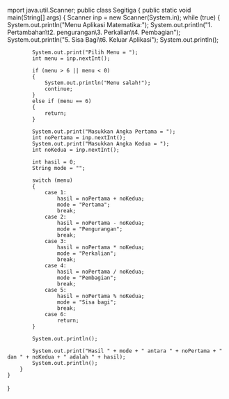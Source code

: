 mport java.util.Scanner;
public class Segitiga
{
    public static void main(String[] args)
    {
        Scanner inp = new Scanner(System.in);
        while (true)
        {
            System.out.println("Menu Aplikasi Matematika:");
            System.out.println("1. Pertambahan\t2. pengurangan\3. Perkalian\t4. Pembagian");
            System.out.println("5. Sisa Bagi\t6. Keluar Aplikasi");
            System.out.println();

            System.out.print("Pilih Menu = ");
            int menu = inp.nextInt();

            if (menu > 6 || menu < 0)
            {
                System.out.println("Menu salah!");
                continue;
            }
            else if (menu == 6)
            {
                return;
            }

            System.out.print("Masukkan Angka Pertama = ");
            int noPertama = inp.nextInt();
            System.out.print("Masukkan Angka Kedua = ");
            int noKedua = inp.nextInt();

            int hasil = 0;
            String mode = "";

            switch (menu)
            {
                case 1:
                    hasil = noPertama + noKedua;
                    mode = "Pertama";
                    break;
                case 2:
                    hasil = noPertama - noKedua;
                    mode = "Pengurangan";
                    break;
                case 3:
                    hasil = noPertama * noKedua;
                    mode = "Perkalian";
                    break;
                case 4:
                    hasil = noPertama / noKedua;
                    mode = "Pembagian";
                    break;
                case 5:
                    hasil = noPertama % noKedua;
                    mode = "Sisa bagi";
                    break;
                case 6:
                    return;
            }

            System.out.println();

            System.out.print("Hasil " + mode + " antara " + noPertama + " dan " + noKedua + " adalah " + hasil);
            System.out.println();
        }
    }
}
